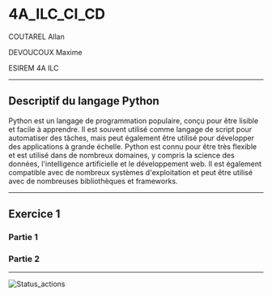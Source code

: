 # 4A_ILC_CI_CD

COUTAREL Allan

DEVOUCOUX Maxime

ESIREM 4A ILC 

----

## Descriptif du langage Python

Python est un langage de programmation populaire, conçu pour être lisible et facile à apprendre. Il est souvent utilisé comme langage de script pour automatiser des tâches, mais peut également être utilisé pour développer des applications à grande échelle. Python est connu pour être très flexible et est utilisé dans de nombreux domaines, y compris la science des données, l'intelligence artificielle et le développement web. Il est également compatible avec de nombreux systèmes d'exploitation et peut être utilisé avec de nombreuses bibliothèques et frameworks.

----

## Exercice 1
### Partie 1

### Partie 2

----

![Status_actions](https://github.com/a-coutarel/4A_ILC_CI_CD/actions/workflows/main.yml/badge.svg)

